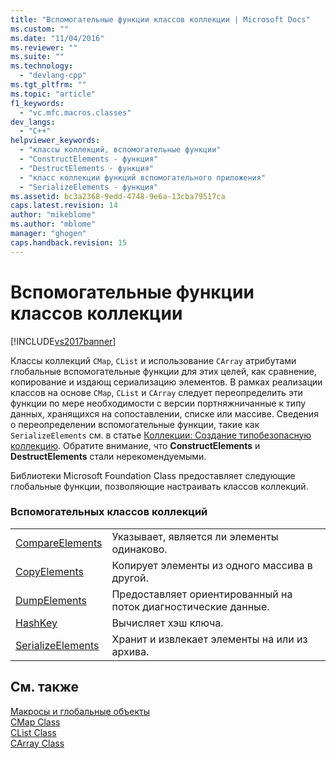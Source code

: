 ```yaml
---
title: "Вспомогательные функции классов коллекции | Microsoft Docs"
ms.custom: ""
ms.date: "11/04/2016"
ms.reviewer: ""
ms.suite: ""
ms.technology: 
  - "devlang-cpp"
ms.tgt_pltfrm: ""
ms.topic: "article"
f1_keywords: 
  - "vc.mfc.macros.classes"
dev_langs: 
  - "C++"
helpviewer_keywords: 
  - "классы коллекций, вспомогательные функции"
  - "ConstructElements - функция"
  - "DestructElements - функция"
  - "класс коллекции функций вспомогательного приложения"
  - "SerializeElements - функция"
ms.assetid: bc3a2368-9edd-4748-9e6a-13cba79517ca
caps.latest.revision: 14
author: "mikeblome"
ms.author: "mblome"
manager: "ghogen"
caps.handback.revision: 15
---
```

# Вспомогательные функции классов коллекции
[!INCLUDE[vs2017banner](../../assembler/inline/includes/vs2017banner.md)]

Классы коллекций `CMap`, `CList` и использование `CArray` атрибутами глобальные вспомогательные функции для этих целей, как сравнение, копирование и издающ сериализацию элементов.  В рамках реализации классов на основе `CMap`, `CList` и `CArray` следует переопределить эти функции по мере необходимости с версии портняжничанные к типу данных, хранящихся на сопоставлении, списке или массиве.  Сведения о переопределении вспомогательные функции, такие как `SerializeElements` см. в статье [Коллекции: Создание типобезопасную коллекцию](../../mfc/how-to-make-a-type-safe-collection.md).  Обратите внимание, что **ConstructElements** и **DestructElements** стали нерекомендуемыми.  
  
 Библиотеки Microsoft Foundation Class предоставляет следующие глобальные функции, позволяющие настраивать классов коллекций.  
  
### Вспомогательных классов коллекций  
  
|||  
|-|-|  
|[CompareElements](../Topic/CompareElements.md)|Указывает, является ли элементы одинаково.|  
|[CopyElements](../Topic/CopyElements.md)|Копирует элементы из одного массива в другой.|  
|[DumpElements](../Topic/DumpElements.md)|Предоставляет ориентированный на поток диагностические данные.|  
|[HashKey](../Topic/HashKey.md)|Вычисляет хэш ключа.|  
|[SerializeElements](../Topic/SerializeElements.md)|Хранит и извлекает элементы на или из архива.|  
  
## См. также  
 [Макросы и глобальные объекты](../../mfc/reference/mfc-macros-and-globals.md)   
 [CMap Class](../../mfc/reference/cmap-class.md)   
 [CList Class](../../mfc/reference/clist-class.md)   
 [CArray Class](../../mfc/reference/carray-class.md)